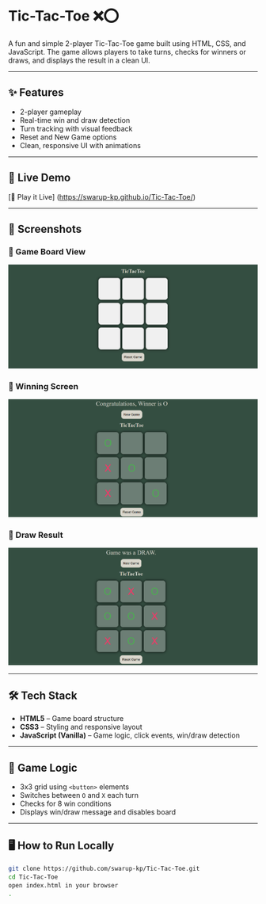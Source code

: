 # Tic-Tac-Toe ❌⭕️

A fun and simple 2-player Tic-Tac-Toe game built using HTML, CSS, and JavaScript. The game allows players to take turns, checks for winners or draws, and displays the result in a clean UI.

---

## ✨ Features

- 2-player gameplay
- Real-time win and draw detection
- Turn tracking with visual feedback
- Reset and New Game options
- Clean, responsive UI with animations

---

## 🚀 Live Demo

[🔗 Play it Live] (https://swarup-kp.github.io/Tic-Tac-Toe/)


---

## 📸 Screenshots

### 🧩 Game Board View
![Game Board](https://github.com/swarup-kp/Tic-Tac-Toe/blob/main/Screenshot%202025-07-30%20132234.png?raw=true)

### 🎉 Winning Screen
![Winner O](https://github.com/swarup-kp/Tic-Tac-Toe/blob/main/Screenshot%202025-07-30%20132255.png?raw=true)

### 🤝 Draw Result
![Draw Result](https://github.com/swarup-kp/Tic-Tac-Toe/blob/main/Screenshot%202025-07-30%20132321.png?raw=true)

---

## 🛠️ Tech Stack

- **HTML5** – Game board structure
- **CSS3** – Styling and responsive layout
- **JavaScript (Vanilla)** – Game logic, click events, win/draw detection

---

## 🧠 Game Logic

- 3x3 grid using `<button>` elements
- Switches between `O` and `X` each turn
- Checks for 8 win conditions
- Displays win/draw message and disables board

---

## 🖥️ How to Run Locally

```bash
git clone https://github.com/swarup-kp/Tic-Tac-Toe.git
cd Tic-Tac-Toe
open index.html in your browser
.
